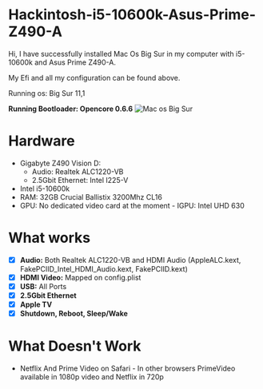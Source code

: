 # Hackintosh-i5-10600k-Asus-Prime-Z490-A
Hi, 
I have successfully installed Mac Os Big Sur in my computer with i5-10600k and Asus Prime
Z490-A.

My Efi and all my configuration can be found above. 

Running os: Big Sur 11,1

**Running Bootloader: Opencore 0.6.6**
![Mac os Big Sur ](https://github.com/xfm99/hackintosh_10600k/raw/main/Docs/ok.png)
# Hardware

 - Gigabyte Z490 Vision D:
	- Audio: Realtek ALC1220-VB
	- 2.5Gbit Ethernet: Intel I225-V
 - Intel i5-10600k
 - RAM: 32GB Crucial Ballistix 3200Mhz CL16
 - GPU: No dedicated video card at the moment - IGPU: Intel UHD 630
# What works
 - [x] **Audio:** Both Realtek ALC1220-VB and HDMI Audio (AppleALC.kext, FakePCIID_Intel_HDMI_Audio.kext, FakePCIID.kext)
 - [x] **HDMI Video:** Mapped on config.plist
 - [x] **USB:** All Ports 
 - [x] **2.5Gbit Ethernet** 
 - [x] **Apple TV**
 - [x] **Shutdown, Reboot, Sleep/Wake**
 # What Doesn't Work
 
 - Netflix And Prime Video on Safari - In other browsers PrimeVideo available in 1080p video and Netflix in 720p
 
 

